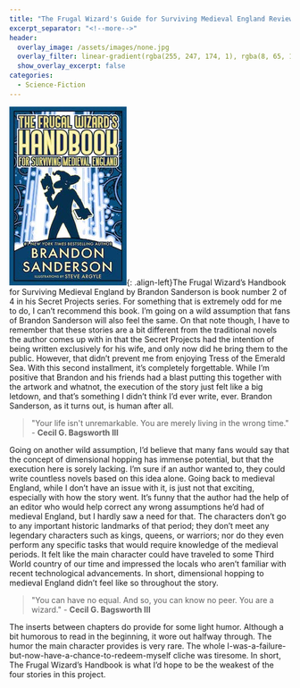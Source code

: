```yaml
---
title: "The Frugal Wizard's Guide for Surviving Medieval England Review"
excerpt_separator: "<!--more-->"
header:
  overlay_image: /assets/images/none.jpg
  overlay_filter: linear-gradient(rgba(255, 247, 174, 1), rgba(8, 65, 108, 1))
  show_overlay_excerpt: false
categories:
  - Science-Fiction
---
```

![frugal-wizard-guide-for-surviving-medieval-england-cover](/assets/images/frugal-wizard-guide.jpg){: .align-left}The Frugal Wizard’s Handbook for Surviving Medieval England by Brandon Sanderson is book number 2 of 4 in his Secret Projects series. For something that is extremely odd for me to do, I can’t recommend this book. I’m going on a wild assumption that fans of Brandon Sanderson will also feel the same. On that note though, I have to remember that these stories are a bit different from the traditional novels the author comes up with in that the Secret Projects had the intention of being written exclusively for his wife, and only now did he bring them to the public. However, that didn’t prevent me from enjoying Tress of the Emerald Sea. With this second installment, it’s completely forgettable. While I’m positive that Brandon and his friends had a blast putting this together with the artwork and whatnot, the execution of the story just felt like a big letdown, and that’s something I didn’t think I’d ever write, ever. Brandon Sanderson, as it turns out, is human after all.

>"Your life isn't unremarkable. You are merely living in the wrong time." - **Cecil G. Bagsworth III**

Going on another wild assumption, I’d believe that many fans would say that the concept of dimensional hopping has immense potential, but that the execution here is sorely lacking. I’m sure if an author wanted to, they could write countless novels based on this idea alone. Going back to medieval England, while I don’t have an issue with it, is just not that exciting, especially with how the story went. It’s funny that the author had the help of an editor who would help correct any wrong assumptions he’d had of medieval England, but I hardly saw a need for that. The characters don’t go to any important historic landmarks of that period; they don’t meet any legendary characters such as kings, queens, or warriors; nor do they even perform any specific tasks that would require knowledge of the medieval periods. It felt like the main character could have traveled to some Third World country of our time and impressed the locals who aren’t familiar with recent technological advancements. In short, dimensional hopping to medieval England didn’t feel like so throughout the story. 

>"You can have no equal. And so, you can know no peer. You are a wizard." - **Cecil G. Bagsworth III**

The inserts between chapters do provide for some light humor. Although a bit humorous to read in the beginning, it wore out halfway through. The humor the main character provides is very rare. The whole I-was-a-failure-but-now-have-a-chance-to-redeem-myself cliche was tiresome. In short, The Frugal Wizard’s Handbook is what I’d hope to be the weakest of the four stories in this project.